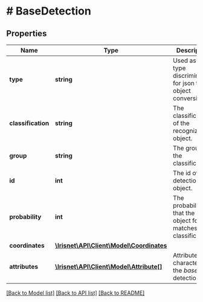 # # BaseDetection

## Properties

Name | Type | Description | Notes
------------ | ------------- | ------------- | -------------
**type** | **string** | Used as a type discriminator for json to object conversion. | [optional]
**classification** | **string** | The classification of the recognized object. | [optional]
**group** | **string** | The group of the classification. | [optional]
**id** | **int** | The id of the detection object. | [optional]
**probability** | **int** | The probability that the object found matches the classification. | [optional]
**coordinates** | [**\Irisnet\API\Client\Model\Coordinates**](Coordinates.md) |  | [optional]
**attributes** | [**\Irisnet\API\Client\Model\Attribute[]**](Attribute.md) | Attributes characterizing the _base_ detection. | [optional]

[[Back to Model list]](../../README.md#models) [[Back to API list]](../../README.md#endpoints) [[Back to README]](../../README.md)
